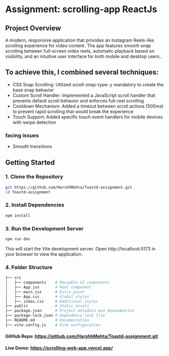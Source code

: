 # Assignment: scrolling-app ReactJs

## Project Overview

A modern, responsive application that provides an Instagram Reels-like scrolling experience for video content. The app features smooth snap scrolling between full-screen video reels, automatic playback based on visibility, and an intuitive user interface for both mobile and desktop users..

## To achieve this, I combined several techniques:

- CSS Snap Scrolling: Utilized scroll-snap-type: y mandatory to create the base snap behavior
- Custom Scroll Handler: Implemented a JavaScript scroll handler that prevents default scroll behavior and enforces full-reel scrolling
- Cooldown Mechanism: Added a timeout between scroll actions (500ms) to prevent rapid scrolling that would break the experience
- Touch Support: Added specific touch event handlers for mobile devices with swipe detection

### facing issues
- Smooth transitions


## Getting Started

### 1. Clone the Repository

```sh
git https://github.com/HarshhMehta/Toastd-assignment.git
cd Toastd-assignment
```

### 2. Install Dependencies

```sh
npm install
```

### 3. Run the Development Server

```sh
npm run dev
```
 This will start the Vite development server. Open http://localhost:5173 in your browser to view the application.

### 4. Folder Structure

```sh
├── src
│   ├── components    # Reusable UI components
│   ├── App.jsx       # Root component
│   ├── main.jsx      # Entry point
│   ├── App.css       # Global styles
│   ├── index.css     # Additional styles
├── public            # Static assets
├── package.json      # Project metadata and dependencies
├── package-lock.json # Dependency lock file
├── README.md         # Documentation
├── vite.config.js    # Vite configuration

```
 
#### GitHub Repo: https://github.com/HarshhMehta/Toastd-assignment.git
#### Live Demo: https://scrolling-web-app.vercel.app/
